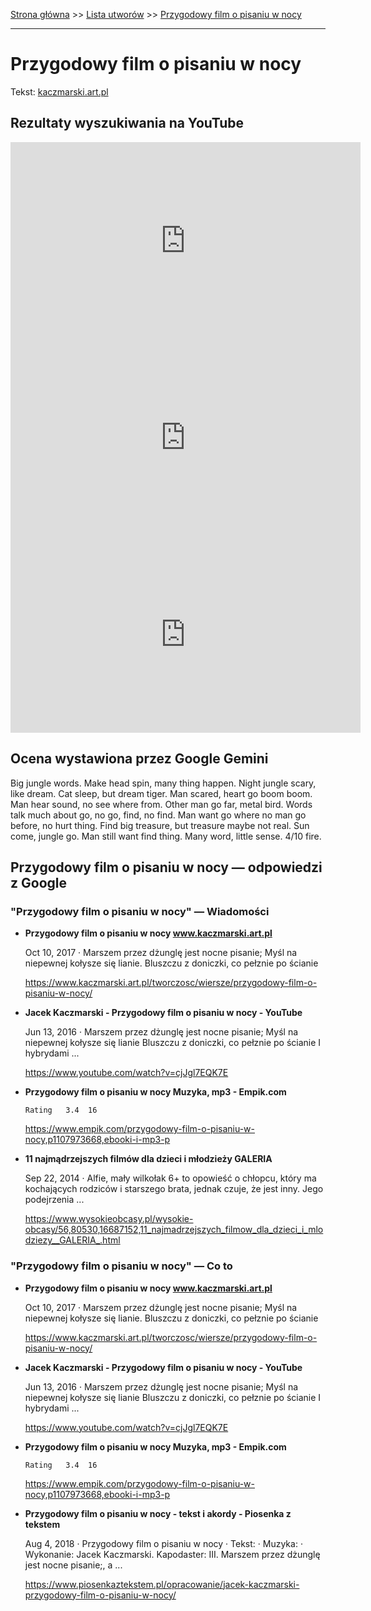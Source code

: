 [Strona główna](../index.md) >> [Lista utworów](../list.md) >> [Przygodowy film o pisaniu w nocy](490.md)

---

# Przygodowy film o pisaniu w nocy

Tekst: [kaczmarski.art.pl](https://www.kaczmarski.art.pl/tworczosc/wiersze/przygodowy-film-o-pisaniu-w-nocy/)

## Rezultaty wyszukiwania na YouTube

<iframe width="560" height="315" src="https://www.youtube.com/embed/cjJgl7EQK7E?si=IdontcarewhotheIRSsendsImnotpayingtaxes" title="YouTube video player" frameborder="0" allow="accelerometer; autoplay; clipboard-write; encrypted-media; gyroscope; picture-in-picture; web-share" referrerpolicy="strict-origin-when-cross-origin" allowfullscreen></iframe>

<iframe width="560" height="315" src="https://www.youtube.com/embed/1Nq4Aq5BM0o?si=IdontcarewhotheIRSsendsImnotpayingtaxes" title="YouTube video player" frameborder="0" allow="accelerometer; autoplay; clipboard-write; encrypted-media; gyroscope; picture-in-picture; web-share" referrerpolicy="strict-origin-when-cross-origin" allowfullscreen></iframe>

<iframe width="560" height="315" src="https://www.youtube.com/embed/HNCXyYJQXx0?si=IdontcarewhotheIRSsendsImnotpayingtaxes" title="YouTube video player" frameborder="0" allow="accelerometer; autoplay; clipboard-write; encrypted-media; gyroscope; picture-in-picture; web-share" referrerpolicy="strict-origin-when-cross-origin" allowfullscreen></iframe>

## Ocena wystawiona przez Google Gemini

Big jungle words. Make head spin, many thing happen. Night jungle scary, like dream. Cat sleep, but dream tiger. Man scared, heart go boom boom. Man hear sound, no see where from. Other man go far, metal bird. Words talk much about go, no go, find, no find. Man want go where no man go before, no hurt thing. Find big treasure, but treasure maybe not real. Sun come, jungle go. Man still want find thing. Many word, little sense. 4/10 fire.


## Przygodowy film o pisaniu w nocy — odpowiedzi z Google

### "Przygodowy film o pisaniu w nocy" — Wiadomości

- **Przygodowy film o pisaniu w nocy www.kaczmarski.art.pl**

    Oct 10, 2017  ·  Marszem przez dżunglę jest nocne pisanie; Myśl na niepewnej kołysze się lianie. Bluszczu z doniczki, co pełznie po ścianie 

   <https://www.kaczmarski.art.pl/tworczosc/wiersze/przygodowy-film-o-pisaniu-w-nocy/>
- **Jacek Kaczmarski - Przygodowy film o pisaniu w nocy - YouTube**

    Jun 13, 2016  ·  Marszem przez dżunglę jest nocne pisanie; Myśl na niepewnej kołysze się lianie Bluszczu z doniczki, co pełznie po ścianie I hybrydami ... 

   <https://www.youtube.com/watch?v=cjJgl7EQK7E>
- **Przygodowy film o pisaniu w nocy  Muzyka, mp3 - Empik.com**

      Rating   3.4  16   

   <https://www.empik.com/przygodowy-film-o-pisaniu-w-nocy,p1107973668,ebooki-i-mp3-p>
- **11 najmądrzejszych filmów dla dzieci i młodzieży GALERIA**

    Sep 22, 2014  ·  Alfie, mały wilkołak 6+ to opowieść o chłopcu, który ma kochających rodziców i starszego brata, jednak czuje, że jest inny. Jego podejrzenia ... 

   <https://www.wysokieobcasy.pl/wysokie-obcasy/56,80530,16687152,11_najmadrzejszych_filmow_dla_dzieci_i_mlodziezy__GALERIA_.html>

### "Przygodowy film o pisaniu w nocy" — Co to

- **Przygodowy film o pisaniu w nocy www.kaczmarski.art.pl**

    Oct 10, 2017  ·  Marszem przez dżunglę jest nocne pisanie; Myśl na niepewnej kołysze się lianie. Bluszczu z doniczki, co pełznie po ścianie 

   <https://www.kaczmarski.art.pl/tworczosc/wiersze/przygodowy-film-o-pisaniu-w-nocy/>
- **Jacek Kaczmarski - Przygodowy film o pisaniu w nocy - YouTube**

    Jun 13, 2016  ·  Marszem przez dżunglę jest nocne pisanie; Myśl na niepewnej kołysze się lianie Bluszczu z doniczki, co pełznie po ścianie I hybrydami ... 

   <https://www.youtube.com/watch?v=cjJgl7EQK7E>
- **Przygodowy film o pisaniu w nocy  Muzyka, mp3 - Empik.com**

      Rating   3.4  16   

   <https://www.empik.com/przygodowy-film-o-pisaniu-w-nocy,p1107973668,ebooki-i-mp3-p>
- **Przygodowy film o pisaniu w nocy - tekst i akordy - Piosenka z tekstem**

    Aug 4, 2018  ·  Przygodowy film o pisaniu w nocy · Tekst: · Muzyka: · Wykonanie: Jacek Kaczmarski. Kapodaster: III. Marszem przez dżunglę jest nocne pisanie;, a ... 

   <https://www.piosenkaztekstem.pl/opracowanie/jacek-kaczmarski-przygodowy-film-o-pisaniu-w-nocy/>

